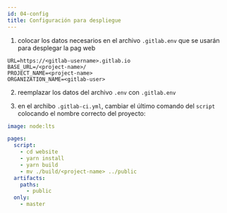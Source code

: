 ```yaml
---
id: 04-config
title: Configuración para despliegue
---
```


1. colocar los datos necesarios en el archivo `.gitlab.env` que se usarán para desplegar la pag web
```
URL=https://<gitlab-username>.gitlab.io
BASE_URL=/<project-name>/
PROJECT_NAME=<project-name>
ORGANIZATION_NAME=<gitlab-user>
```

2. reemplazar los datos del archivo `.env` con `.gitlab.env`

3. en el archibo `.gitlab-ci.yml`, cambiar el último comando del `script` colocando el nombre correcto del proyecto:
```yaml
image: node:lts

pages:
  script:
    - cd website
    - yarn install
    - yarn build
    - mv ./build/<project-name> ../public
  artifacts:
    paths:
      - public
  only:
    - master
```